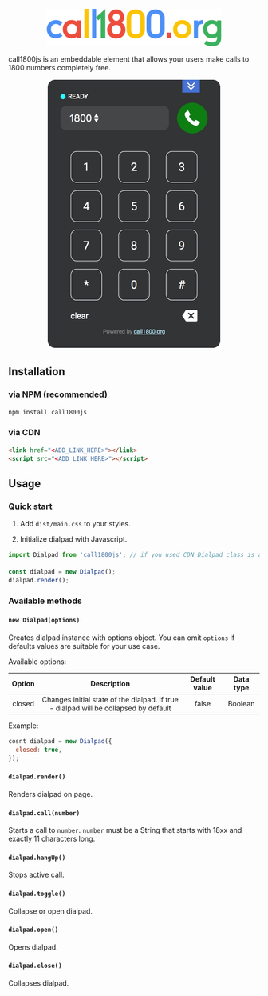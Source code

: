 <p align="center"><a href="https://call1800.org/" target="_blank"><img width="350"src="logo.png"></a></p>

call1800js is an embeddable element that allows your users make calls to 1800 numbers completely free.

<p align="center"><a href="https://call1800.org/" target="_blank"><img width="350"src="screenshot.jpg"></a></p>

## Installation

### via NPM (recommended)
```bash
npm install call1800js
```

### via CDN
```html
<link href="<ADD_LINK_HERE>"></link>
<script src="<ADD_LINK_HERE>"></script>
```

## Usage

### Quick start

1. Add `dist/main.css` to your styles.

2. Initialize dialpad with Javascript.
```javascript
import Dialpad from 'call1800js'; // if you used CDN Dialpad class is available at window.Dialpad

const dialpad = new Dialpad();
dialpad.render();
```

### Available methods
#### `new Dialpad(options)`
Creates dialpad instance with options object. You can omit `options` if defaults
values are suitable for your use case.

Available options:

| Option | Description | Default value | Data type |
| :----: | :---------: | :-----------: | :-------: |
|closed|Changes initial state of the dialpad. If true - dialpad will be collapsed by default|false|Boolean|

Example:

```javascript
cosnt dialpad = new Dialpad({
  closed: true,
});
```

#### `dialpad.render()`
Renders dialpad on page.

#### `dialpad.call(number)`
Starts a call to `number`. `number` must be a String that starts with 18xx and
exactly 11 characters long.

#### `dialpad.hangUp()`
Stops active call.

#### `dialpad.toggle()`
Collapse or open dialpad.

#### `dialpad.open()`
Opens dialpad.

#### `dialpad.close()`
Collapses dialpad.
